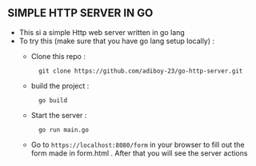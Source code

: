 ## SIMPLE HTTP SERVER IN GO
- This si a simple Http web server written in go lang
- To try this (make sure that you have go lang setup locally) :
    - Clone this repo :
      
      ```
        git clone https://github.com/adiboy-23/go-http-server.git
      ```
      
    - build the project :
      
      ```
        go build
      ```

    - Start the server :
      
      ```
        go run main.go
      ```

    - Go to  ``` https://localhost:8080/form ```  in your browser to fill out the form made in form.html . After that you will see the server actions
      
